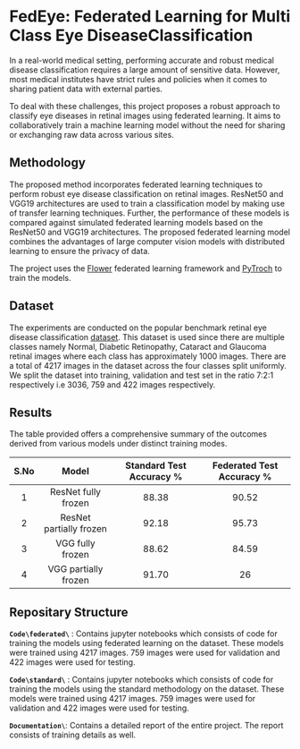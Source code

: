 # FedEye: Federated Learning for Multi Class Eye DiseaseClassification
In a real-world medical setting, performing accurate and robust medical disease classification requires a large amount of sensitive data. However, most medical institutes have strict rules and
policies when it comes to sharing patient data with external parties. 

To deal with these challenges, this project proposes a robust approach to classify eye diseases in retinal images using federated learning. It aims to collaboratively train a machine learning model without the need for sharing or exchanging raw data across various sites.

## Methodology

The proposed method incorporates federated learning techniques to perform robust eye disease classification on retinal images. ResNet50 and VGG19 architectures are used to train a classification model by making use of transfer learning techniques. Further, the performance of these models is compared against simulated federated learning models based on the ResNet50 and VGG19 architectures. The proposed federated learning model combines the advantages of large computer vision models with distributed learning to ensure the privacy of data.

The project uses the [Flower](https://flower.dev/) federated learning framework and [PyTroch](https://pytorch.org/) to train the models.

## Dataset

The experiments are conducted on the popular benchmark retinal eye disease classification [dataset](https://www.kaggle.com/datasets/kondwani/eye-disease-dataset). This dataset is used since there are multiple classes namely Normal, Diabetic Retinopathy, Cataract and Glaucoma retinal images where each class has approximately 1000 images. There are a total of 4217 images in the dataset across the four classes split uniformly. We split the dataset into training, validation and test set in the ratio 7:2:1 respectively i.e 3036, 759 and 422 images respectively.

## Results

The table provided offers a comprehensive summary of the outcomes derived from various models under distinct training modes.

| S.No | Model | Standard Test Accuracy % | Federated Test Accuracy % |
:-------------------------:|:-------------------------:|:-------------------------:|:-------------------------:|
1|ResNet fully frozen|88.38|90.52
2|ResNet partially frozen|92.18|95.73
3|VGG fully frozen|88.62|84.59
4|VGG partially frozen|91.70|26

## Repositary Structure

**`Code\federated\`** : Contains jupyter notebooks which consists of code for training the models using federated learning on the dataset. These models were trained using 4217 images. 759 images were used for validation and 422 images were used for testing.

**`Code\standard\`** : Contains jupyter notebooks which consists of code for training the models using the standard methodology on the dataset. These models were trained using 4217 images. 759 images were used for validation and 422 images were used for testing.

**`Documentation\`**: Contains a detailed report of the entire project. The report consists of training details as well.
